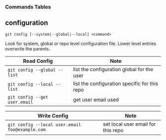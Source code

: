 ### Commands Tables

## configuration

`git config [--system|--global|--local] <command>`

Look for system, global or repo level configuration file. Lower level entries overwrite the parents.

|Read Config|Note|
|-|-|
|`git config --global --list`| list the configuration global for the user |
|`git config --local --list`| list the configuration specific for this repo |
|`git config --get user.email`| get user email used |

|Write Config|Note|
|-|-|
|`git config --local user.email foo@example.com`| set local user email for this repo|
